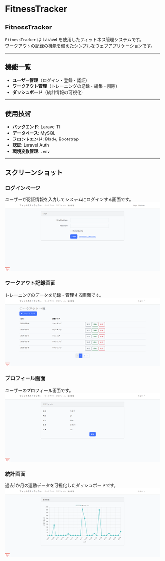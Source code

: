 # FitnessTracker

## FitnessTracker
`FitnessTracker` は Laravel を使用したフィットネス管理システムです。  
ワークアウトの記録の機能を備えたシンプルなウェブアプリケーションです。

---

## 機能一覧
- **ユーザー管理**（ログイン・登録・認証）
- **ワークアウト管理**（トレーニングの記録・編集・削除）
- **ダッシュボード**（統計情報の可視化）

---

## 使用技術
- **バックエンド**: Laravel 11
- **データベース**: MySQL
- **フロントエンド**: Blade, Bootstrap
- **認証**: Laravel Auth
- **環境変数管理**: `.env`

---

## スクリーンショット

### ログインページ
ユーザーが認証情報を入力してシステムにログインする画面です。
![Login Page](docs/images/login.png)

### ワークアウト記録画面
トレーニングのデータを記録・管理する画面です。
![Workout Page](docs/images/work.png)

### プロフィール画面
ユーザーのプロフィール画面です。
![Goal Page](docs/images/profile.png)

### 統計画面
過去1か月の運動データを可視化したダッシュボードです。
![Data Screen](docs/images/data.png)
